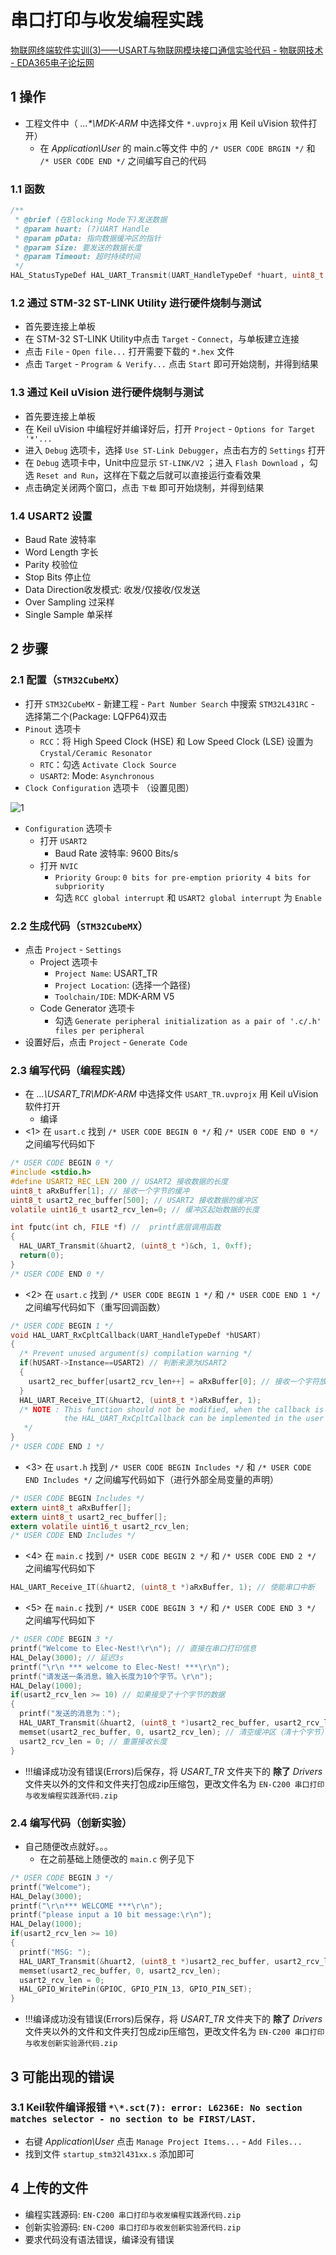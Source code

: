 # 串口打印与收发编程实践

[物联网终端软件实训(3)——USART与物联网模块接口通信实验代码 - 物联网技术 - EDA365电子论坛网](https://www.eda365.com/thread-227005-1-1.html)

## 1 操作

* 工程文件中（ _...\*\MDK-ARM_ 中选择文件 `*.uvprojx` 用 Keil uVision 软件打开）
  * 在 _Application\User_ 的 main.c等文件 中的 `/* USER CODE BRGIN */` 和 `/* USER CODE END */` 之间编写自己的代码

### 1.1 函数

```c
/**
 * @brief (在Blocking Mode下)发送数据
 * @param huart: (?)UART Handle
 * @param pData: 指向数据缓冲区的指针
 * @param Size: 要发送的数据长度
 * @param Timeout: 超时持续时间
 */
HAL_StatusTypeDef HAL_UART_Transmit(UART_HandleTypeDef *huart, uint8_t *pData, uint16_t Size, uint32_t Timeout);
```

### 1.2 通过 STM-32 ST-LINK Utility 进行硬件烧制与测试

* 首先要连接上单板
* 在 STM-32 ST-LINK Utility中点击 `Target` - `Connect`，与单板建立连接
* 点击 `File` - `Open file...` 打开需要下载的 `*.hex` 文件
* 点击 `Target` - `Program & Verify...` 点击 `Start` 即可开始烧制，并得到结果

### 1.3 通过 Keil uVision 进行硬件烧制与测试

* 首先要连接上单板
* 在 Keil uVision 中编程好并编译好后，打开 `Project` - `Options for Target '*'...`
* 进入 `Debug` 选项卡，选择 `Use ST-Link Debugger`，点击右方的 `Settings` 打开
* 在 `Debug` 选项卡中，Unit中应显示 `ST-LINK/V2` ；进入 `Flash Download` ，勾选 `Reset and Run`，这样在下载之后就可以直接运行查看效果
* 点击确定关闭两个窗口，点击 `下载` 即可开始烧制，并得到结果

### 1.4 USART2 设置

* Baud Rate 波特率
* Word Length 字长
* Parity 校验位
* Stop Bits 停止位
* Data Direction收发模式: 收发/仅接收/仅发送
* Over Sampling 过采样
* Single Sample 单采样

## 2 步骤

### 2.1 配置（`STM32CubeMX`）

* 打开 `STM32CubeMX` - 新建工程 - `Part Number Search` 中搜索 `STM32L431RC` - 选择第二个(Package: LQFP64)双击
* `Pinout` 选项卡
  * `RCC`：将 High Speed Clock (HSE) 和 Low Speed Clock (LSE) 设置为 `Crystal/Ceramic Resonator`
  * `RTC`：勾选 `Activate Clock Source`
  * `USART2`: Mode: `Asynchronous`
* `Clock Configuration` 选项卡 （设置见图）

![1](https://images2.imgbox.com/32/6e/ZmtxQs7H_o.png?download=true)

* `Configuration` 选项卡
  * 打开 `USART2`
    * Baud Rate 波特率: 9600 Bits/s
  * 打开 `NVIC`
    * `Priority Group`: `0 bits for pre-emption priority 4 bits for subpriority`
    * 勾选 `RCC global interrupt` 和 `USART2 global interrupt` 为 `Enable`

### 2.2 生成代码（`STM32CubeMX`）

* 点击 `Project` - `Settings`
  * Project 选项卡
    * `Project Name`: USART_TR
    * `Project Location`: (选择一个路径)
    * `Toolchain/IDE`: MDK-ARM V5
  * Code Generator 选项卡
    * 勾选 `Generate peripheral initialization as a pair of '.c/.h' files per peripheral`
* 设置好后，点击 `Project` - `Generate Code`

### 2.3 编写代码（编程实践）

* 在 _...\USART\_TR\MDK-ARM_ 中选择文件 `USART_TR.uvprojx` 用 Keil uVision 软件打开
  * 编译
* <1> 在 `usart.c` 找到 `/* USER CODE BEGIN 0 */` 和 `/* USER CODE END 0 */` 之间编写代码如下

```c
/* USER CODE BEGIN 0 */
#include <stdio.h>
#define USART2_REC_LEN 200 // USART2 接收数据的长度
uint8_t aRxBuffer[1]; // 接收一个字节的缓冲
uint8_t usart2_rec_buffer[500]; // USART2 接收数据的缓冲区
volatile uint16_t usart2_rcv_len=0; // 缓冲区起始数据的长度

int fputc(int ch, FILE *f) //  printf底层调用函数
{
  HAL_UART_Transmit(&huart2, (uint8_t *)&ch, 1, 0xff);
  return(0);
}
/* USER CODE END 0 */
```

* <2> 在 `usart.c` 找到 `/* USER CODE BEGIN 1 */` 和 `/* USER CODE END 1 */` 之间编写代码如下（重写回调函数）

```c
/* USER CODE BEGIN 1 */
void HAL_UART_RxCpltCallback(UART_HandleTypeDef *hUSART)
{
  /* Prevent unused argument(s) compilation warning */
  if(hUSART->Instance==USART2) // 判断来源为USART2
  {
    usart2_rec_buffer[usart2_rcv_len++] = aRxBuffer[0]; // 接收一个字符放到缓冲区并记录
  }
  HAL_UART_Receive_IT(&huart2, (uint8_t *)aRxBuffer, 1);
  /* NOTE : This function should not be modified, when the callback is needed,
            the HAL_UART_RxCpltCallback can be implemented in the user file.
   */
}
/* USER CODE END 1 */
```

* <3> 在 `usart.h` 找到 `/* USER CODE BEGIN Includes */` 和 `/* USER CODE END Includes */` 之间编写代码如下（进行外部全局变量的声明）

```c
/* USER CODE BEGIN Includes */
extern uint8_t aRxBuffer[];
extern uint8_t usart2_rec_buffer[];
extern volatile uint16_t usart2_rcv_len;
/* USER CODE END Includes */
```

* <4> 在 `main.c` 找到 `/* USER CODE BEGIN 2 */` 和 `/* USER CODE END 2 */` 之间编写代码如下

```c
HAL_UART_Receive_IT(&huart2, (uint8_t *)aRxBuffer, 1); // 使能串口中断
```

* <5> 在 `main.c` 找到 `/* USER CODE BEGIN 3 */` 和 `/* USER CODE END 3 */` 之间编写代码如下

```c
/* USER CODE BEGIN 3 */
printf("Welcome to Elec-Nest!\r\n"); // 直接在串口打印信息
HAL_Delay(3000); // 延迟3s
printf("\r\n *** welcome to Elec-Nest! ***\r\n");
printf("请发送一条消息，输入长度为10个字节。\r\n");
HAL_Delay(1000);
if(usart2_rcv_len >= 10) // 如果接受了十个字节的数据
{
  printf("发送的消息为：");
  HAL_UART_Transmit(&huart2, (uint8_t *)usart2_rec_buffer, usart2_rcv_len, 0xff); // 发送接收的数据
  memset(usart2_rec_buffer, 0, usart2_rcv_len); // 清空缓冲区（清十个字节）
  usart2_rcv_len = 0; // 重置接收长度
}
```

* !!!编译成功没有错误(Errors)后保存，将 _USART\_TR_ 文件夹下的 __除了__ _Drivers_ 文件夹以外的文件和文件夹打包成zip压缩包，更改文件名为 `EN-C200 串口打印与收发编程实践源代码.zip`

### 2.4 编写代码（创新实验）

* 自己随便改点就好。。。
  * 在之前基础上随便改的 `main.c` 例子见下

```c
/* USER CODE BEGIN 3 */
printf("Welcome");
HAL_Delay(3000);
printf("\r\n*** WELCOME ***\r\n");
printf("please input a 10 bit message:\r\n");
HAL_Delay(1000);
if(usart2_rcv_len >= 10)
{
  printf("MSG: ");
  HAL_UART_Transmit(&huart2, (uint8_t *)usart2_rec_buffer, usart2_rcv_len, 0xff);
  memset(usart2_rec_buffer, 0, usart2_rcv_len);
  usart2_rcv_len = 0;
  HAL_GPIO_WritePin(GPIOC, GPIO_PIN_13, GPIO_PIN_SET);
}
```

* !!!编译成功没有错误(Errors)后保存，将 _USART\_TR_ 文件夹下的 __除了__ _Drivers_ 文件夹以外的文件和文件夹打包成zip压缩包，更改文件名为 `EN-C200 串口打印与收发创新实验源代码.zip`

## 3 可能出现的错误

### 3.1  Keil软件编译报错 `*\*.sct(7): error: L6236E: No section matches selector - no section to be FIRST/LAST.`

* 右键 _Application\User_ 点击 `Manage Project Items...` - `Add Files...`
* 找到文件 `startup_stm32l431xx.s` 添加即可

## 4 上传的文件

* 编程实践源码: `EN-C200 串口打印与收发编程实践源代码.zip`
* 创新实验源码: `EN-C200 串口打印与收发创新实验源代码.zip`
* 要求代码没有语法错误，编译没有错误
